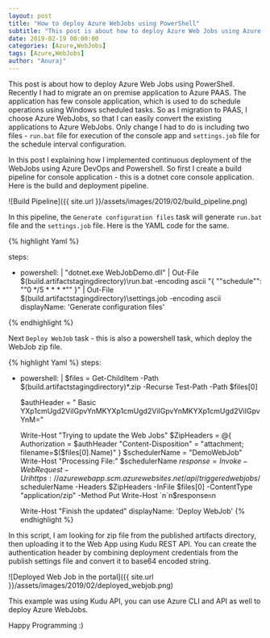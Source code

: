 ```yaml
---
layout: post
title: "How to deploy Azure WebJobs using PowerShell"
subtitle: "This post is about how to deploy Azure Web Jobs using Azure DevOps and PowerShell."
date: 2019-02-19 00:00:00
categories: [Azure,WebJobs]
tags: [Azure,WebJobs]
author: "Anuraj"
---
```

This post is about how to deploy Azure Web Jobs using PowerShell. Recently I had to migrate an on premise application to Azure PAAS. The application has few console application, which is used to do schedule operations using Windows scheduled tasks. So as I migration to PAAS, I choose Azure WebJobs, so that I can easily convert the existing applications to Azure WebJobs. Only change I had to do is including two files - `run.bat` file for execution of the console app and `settings.job` file for the schedule interval configuration.

In this post I explaining how I implemented continuous deployment of the WebJobs using Azure DevOps and Powershell. So first I create a build pipeline for console application - this is a dotnet core console application. Here is the build and deployment pipeline.

![Build Pipeline]({{ site.url }}/assets/images/2019/02/build_pipeline.png)

In this pipeline, the `Generate configuration files` task will generate `run.bat` file and the `settings.job` file. Here is the YAML code for the same.

{% highlight Yaml %}

steps:
- powershell: |
   "dotnet.exe WebJobDemo.dll" | Out-File $(build.artifactstagingdirectory)\run.bat -encoding ascii
   "{ ""schedule"": ""0 */5 * * * *"" }" | Out-File $(build.artifactstagingdirectory)\settings.job -encoding ascii
  displayName: 'Generate configuration files'

{% endhighlight %}

Next `Deploy WebJob` task - this is also a powershell task, which deploy the WebJob zip file.

{% highlight Yaml %}
steps:
- powershell: |
   $files = Get-ChildItem -Path $(build.artifactstagingdirectory)\*.zip -Recurse
   Test-Path -Path $files[0]
   
   $authHeader = " Basic YXp1cmUgd2ViIGpvYnMKYXp1cmUgd2ViIGpvYnMKYXp1cmUgd2ViIGpvYnM="
   
   Write-Host "Trying to update the Web Jobs"
       $ZipHeaders = @{
           Authorization = $authHeader
           "Content-Disposition" = "attachment; filename=$($files[0].Name)"
       }
       $schedulerName = "DemoWebJob"
       Write-Host "Processing File:" $schedulerName
       $response = Invoke-WebRequest -Uri https://azurewebapp.scm.azurewebsites.net/api/triggeredwebjobs/$schedulerName -Headers $ZipHeaders -InFile $files[0] -ContentType "application/zip" -Method Put
       Write-Host `n`n$response`n`n
   
   Write-Host "Finish the updated"
  displayName: 'Deploy WebJob'
{% endhighlight %}

In this script, I am looking for zip file from the published artifacts directory, then uploading it to the Web App using Kudu REST API. You can create the authentication header by combining deployment credentials from the publish settings file and convert it to base64 encoded string.

![Deployed Web Job in the portal]({{ site.url }}/assets/images/2019/02/deployed_webjob.png)

This example was using Kudu API, you can use Azure CLI and API as well to deploy Azure WebJobs.

Happy Programming :)